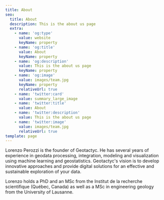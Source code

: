 ```yaml
---
title: About
seo:
  title: About
  description: This is the about us page
  extra:
    - name: 'og:type'
      value: website
      keyName: property
    - name: 'og:title'
      value: About
      keyName: property
    - name: 'og:description'
      value: This is the about us page
      keyName: property
    - name: 'og:image'
      value: images/team.jpg
      keyName: property
      relativeUrl: true
    - name: 'twitter:card'
      value: summary_large_image
    - name: 'twitter:title'
      value: About
    - name: 'twitter:description'
      value: This is the about us page
    - name: 'twitter:image'
      value: images/team.jpg
      relativeUrl: true
template: page
---
```

Lorenzo Perozzi is the founder of Geotactyc. He has several years of experience in geodata processing, integration, modeling and visualization using machine learning and geostatistics. Geotactyc's vision is to develop innovative approaches and provide digital solutions for an effective and sustainable exploration of your data.

Lorenzo holds a PhD and an MSc from the Institut de la recherche scientifique (Québec, Canada) as well as a MSc in engineering geology from the University of Lausanne.

